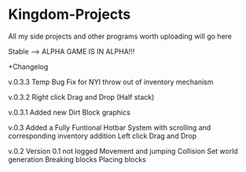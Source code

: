 # Kingdom-Projects
All my side projects and other programs worth uploading will go here


Stable --> ALPHA
GAME IS IN ALPHA!!!



+Changelog


v.0.3.3
Temp Bug Fix for NYI throw out of inventory mechanism

v.0.3.2
Right click Drag and Drop (Half stack)

v.0.3.1
Added new Dirt Block graphics

v.0.3
Added a Fully Funtional Hotbar System with scrolling and corresponding inventory addition
Left click Drag and Drop

v.0.2
Version 0.1 not logged
Movement and jumping
Collision
Set world generation
Breaking blocks
Placing blocks

